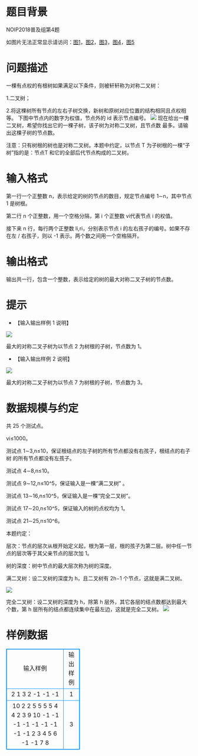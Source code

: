 # 题目背景
NOIP2018普及组第4题

如图片无法正常显示请访问：[图1](https://img2018.cnblogs.com/blog/1585805/201901/1585805-20190127163002446-729346886.jpg)，[图2](https://img2018.cnblogs.com/blog/1585805/201901/1585805-20190127164131293-785814377.jpg)，[图3](https://img2018.cnblogs.com/blog/1585805/201901/1585805-20190127164311182-205122974.jpg)，[图4](https://img2018.cnblogs.com/blog/1585805/201901/1585805-20190127164531705-458319352.jpg)，[图5](https://img2018.cnblogs.com/blog/1585805/201901/1585805-20190127164431855-2019379240.jpg)
# 问题描述
一棵有点权的有根树如果满足以下条件，则被轩轩称为对称二叉树：

1.二叉树；

2.将这棵树所有节点的左右子树交换，新树和原树对应位置的结构相同且点权相等。
下图中节点内的数字为权值，节点外的 id 表示节点编号。
![](/source/joyoi/NOIP2018PJ4/img/aHR0cHM6Ly9pbWcyMDE4LmNuYmxvZ3MuY29tL2Jsb2cvMTU4NTgwNS8yMDE5MDEvMTU4NTgwNS0yMDE5MDEyNzE2MzAwMjQ0Ni03MjkzNDY4ODYuanBn.jpg)
现在给出一棵二叉树，希望你找出它的一棵子树，该子树为对称二叉树，且节点数 最多。请输出这棵子树的节点数。

注意：只有树根的树也是对称二叉树。本题中约定，以节点 T 为子树根的一棵“子 树”指的是：节点T 和它的全部后代节点构成的二叉树。
# 输入格式
第一行一个正整数 n，表示给定的树的节点的数目，规定节点编号 1∼n，其中节点 1 是树根。

第二行 n 个正整数，用一个空格分隔，第 i 个正整数 vi代表节点 i 的权值。

接下来 n 行，每行两个正整数 li,ri，分别表示节点 i 的左右孩子的编号。如果不存在左 / 右孩子，则以 -1 表示。两个数之间用一个空格隔开。
# 输出格式
输出共一行，包含一个整数，表示给定的树的最大对称二叉子树的节点数。
# 提示
* 【输入输出样例 1 说明】

![](/source/joyoi/NOIP2018PJ4/img/aHR0cHM6Ly9pbWcyMDE4LmNuYmxvZ3MuY29tL2Jsb2cvMTU4NTgwNS8yMDE5MDEvMTU4NTgwNS0yMDE5MDEyNzE2NDEzMTI5My03ODU4MTQzNzcuanBn.jpg)

  最大的对称二叉子树为以节点 2 为树根的子树，节点数为 1。

* 【输入输出样例 2 说明】

![](/source/joyoi/NOIP2018PJ4/img/aHR0cHM6Ly9pbWcyMDE4LmNuYmxvZ3MuY29tL2Jsb2cvMTU4NTgwNS8yMDE5MDEvMTU4NTgwNS0yMDE5MDEyNzE2NDMxMTE4Mi0yMDUxMjI5NzQuanBn.jpg)

  最大的对称二叉子树为以节点 7 为树根的子树，节点数为 3。
# 数据规模与约定

共 25 个测试点。

vi≤1000。

测试点 1∼3,n≤10，保证根结点的左子树的所有节点都没有右孩子，根结点的右子树
的所有节点都没有左孩子。

测试点 4∼8,n≤10。

测试点 9∼12,n≤10^5，保证输入是一棵“满二叉树” 。

测试点 13∼16,n≤10^5，保证输入是一棵“完全二叉树”。

测试点 17∼20,n≤10^5，保证输入的树的点权均为 1。

测试点 21∼25,n≤10^6。

本题约定：

  层次：节点的层次从根开始定义起，根为第一层，根的孩子为第二层。树中任一节点的层次等于其父亲节点的层次加 1。

  树的深度：树中节点的最大层次称为树的深度。

  满二叉树：设二叉树的深度为 h，且二叉树有 2h−1 个节点，这就是满二叉树。

![](/source/joyoi/NOIP2018PJ4/img/aHR0cHM6Ly9pbWcyMDE4LmNuYmxvZ3MuY29tL2Jsb2cvMTU4NTgwNS8yMDE5MDEvMTU4NTgwNS0yMDE5MDEyNzE2NDUzMTcwNS00NTgzMTkzNTIuanBn.jpg)

  完全二叉树：设二叉树的深度为 h，除第 h 层外，其它各层的结点数都达到最大个数，第 h 层所有的结点都连续集中在最左边，这就是完全二叉树。
![](/source/joyoi/NOIP2018PJ4/img/aHR0cHM6Ly9pbWcyMDE4LmNuYmxvZ3MuY29tL2Jsb2cvMTU4NTgwNS8yMDE5MDEvMTU4NTgwNS0yMDE5MDEyNzE2NDQzMTg1NS0yMDE5Mzc5MjQwLmpwZw==.jpg)
# 样例数据
<style>
        table,table tr th, table tr td { border:1px solid #0094ff; }
        table { width: 200px; min-height: 25px; line-height: 25px; text-align: center; border-collapse: collapse;}   
    </style>
<table>
	<tr>
		<td>输入样例</td>
		<td>输出样例</td>
	</tr>
<tr><td>2 
1 3 
2 -1 
-1 -1 
</td><td>1
</td></tr><tr><td>10 
2 2 5 5 5 5 4 4 2 3 
9 10 
-1 -1 
-1 -1 
-1 -1 
-1 -1 
-1 2 
3 4 
5 6 
-1 -1 
7 8
</td><td>3
</td></tr></table>
